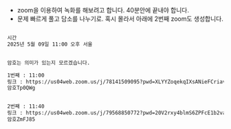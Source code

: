 - zoom을 이용하여 녹화를 해보려고 합니다. 40분안에 끝내야 합니다.
- 문제 빠르게 풀고 담소를 나누기로.  혹시 몰라서 아래에 2번째 zoom도 생성합니다.

```txt

시간
2025년 5월 09일 11:00 오후 서울


암호는 의미가 있는지 모르겠습니다.

1번째 : 11:00
링크 : https://us04web.zoom.us/j/78141509095?pwd=XLYYZoqekqIXsANieFCriavecyXpJH.1
암호Tp0QWg


2번째 : 11:40
링크 : https://us04web.zoom.us/j/79568850772?pwd=20V2rxy4blmS6ZPFcE1b2vaAoYAfAR.1
암호ZmFJ85

```

